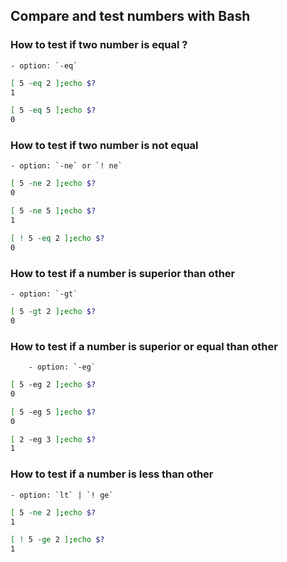 ## Compare and test numbers with Bash

### How to test if two number is equal ?

	- option: `-eq`

```bash
[ 5 -eq 2 ];echo $?
1
```

```bash
[ 5 -eq 5 ];echo $?
0
```

### How to test if two number is not equal

	- option: `-ne` or `! ne`
```bash
[ 5 -ne 2 ];echo $?
0
```

```bash
[ 5 -ne 5 ];echo $?
1
```

```bash
[ ! 5 -eq 2 ];echo $? 
0
```


### How to test if a number is superior than other

	- option: `-gt`

```bash
[ 5 -gt 2 ];echo $?
0
```

### How to test if a number is superior or equal than other

        - option: `-eg`

```bash
[ 5 -eg 2 ];echo $?
0
```
```bash
[ 5 -eg 5 ];echo $?
0
```

```bash
[ 2 -eg 3 ];echo $?
1

```
### How to test if a number is less than other

	- option: `lt` | `! ge` 

```bash
[ 5 -ne 2 ];echo $?
1
```

```bash
[ ! 5 -ge 2 ];echo $?
1
```


